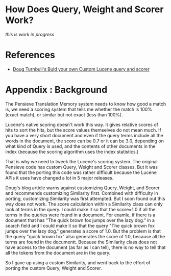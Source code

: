 # How Does Query, Weight and Scorer Work?
*this is work in progress*



# References

* [Doug Turnbull's Buld your own Custom Lucene query and scorer](https://opensourceconnections.com/blog/2014/01/20/build-your-own-custom-lucene-query-and-scorer/)

# Appendix : Background
The Pensieve Translation Memory system needs to know how good a match is, we need a scoring system that tells me whether the match is 100% (exact match), or similar but not exact (less than 100%).

Lucene's native scoring doesn't work this way. 
It gives relative scores of hits to sort the hits, but the score values themselves do not mean much. 
If you have a very short document and even if the query terms include all the words in the document, the score can be 0.7 or it can be 3.0, depending on what kind of Query is used, and the contents of other documents in the index (because the scoring algorithm uses the index statistics.)

That is why we need to tweek the Lucene's scoring system. 
The original Pensieve code has custom Query, Weight and Scorer classes. 
But it was found that the porting this code was rather difficult because the Lucene APIs it uses have changed a lot in 5 major releases.

Doug's blog article warns against customizing Query, Weight, and Scorer and recommends customizing Similarity first. 
Combined with difficulty in porting, customizing Similarity was first attempted. 
But I soon found out this way does not work. 
The score calculation within a Similarity class can only look at terms in the query. 
I could make it so that the score=1.0 if all the terms in the queries were found in a document. 
For examle, if there is a document that has "The quick brown fox jumps over the lazy dog." in a search field and I could make it so that the query "The quick brown fox jumps over the lazy dog." generates a score of 1.0.
But the problem is that the query "quick brown fox" also generates the score of 1.0, because all the terms are found in the documentt.
Because the Similarity class does not have access to the document (as far as I can tell), there is no way to tell that all the tokens from the document are in the query.

So I gave up using a custom Similarity, and went back to the effort of porting the custom Query, Weight and Scorer.
